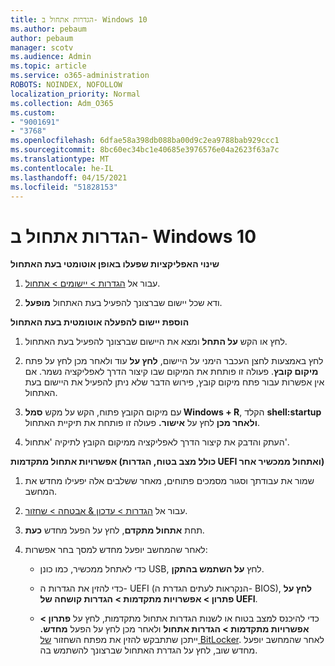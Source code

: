 ```yaml
---
title: הגדרות אתחול ב- Windows 10
ms.author: pebaum
author: pebaum
manager: scotv
ms.audience: Admin
ms.topic: article
ms.service: o365-administration
ROBOTS: NOINDEX, NOFOLLOW
localization_priority: Normal
ms.collection: Adm_O365
ms.custom:
- "9001691"
- "3768"
ms.openlocfilehash: 6dfae58a398db088ba00d9c2ea9788bab929ccc1
ms.sourcegitcommit: 8bc60ec34bc1e40685e3976576e04a2623f63a7c
ms.translationtype: MT
ms.contentlocale: he-IL
ms.lasthandoff: 04/15/2021
ms.locfileid: "51828153"
---
```

# <a name="startup-settings-in-windows-10"></a>הגדרות אתחול ב- Windows 10

**שינוי האפליקציות שפעלו באופן אוטומטי בעת האתחול**

1. עבור אל [הגדרות > יישומים > אתחול](ms-settings:startupapps?activationSource=GetHelp).

2. ודא שכל יישום שברצונך להפעיל בעת האתחול **מופעל**.

**הוספת יישום להפעלה אוטומטית בעת האתחול**

1. לחץ או הקש **על התחל** ומצא את היישום שברצונך להפעיל בעת האתחול.

2. לחץ באמצעות לחצן העכבר הימני על היישום, **לחץ על** עוד ולאחר מכן לחץ על פתח **מיקום קובץ**. פעולה זו פותחת את המיקום שבו קיצור הדרך לאפליקציה נשמר. אם אין אפשרות עבור פתח מיקום קובץ, פירוש הדבר שלא ניתן להפעיל את היישום בעת האתחול.

3. עם מיקום הקובץ פתוח, הקש על מקש **סמל Windows + R**, הקלד **shell:startup ולאחר מכן** לחץ על **אישור.** פעולה זו פותחת את תיקיית האתחול.

4. העתק והדבק את קיצור הדרך לאפליקציה ממיקום הקובץ לתיקיה 'אתחול'.

**אפשרויות אתחול מתקדמות (כולל מצב בטוח, הגדרות UEFI ואתחול ממכשיר אחר)**

1. שמור את עבודתך וסגור מסמכים פתוחים, מאחר ששלבים אלה יפעילו מחדש את המחשב.

2. עבור אל [הגדרות > עדכון & אבטחה > שחזור](ms-settings:recovery?activationSource=GetHelp).

3. תחת **אתחול מתקדם**, לחץ על הפעל מחדש **כעת**. 

4. לאחר שהמחשב יופעל מחדש למסך בחר אפשרות:

    - כדי לאתחל ממכשיר, כמו כונן USB, לחץ **על השתמש בהתקן**.

    - כדי להזין את הגדרות ה- UEFI (הנקראות לעתים הגדרת ה- BIOS), **לחץ על פתרון > אפשרויות מתקדמות > הגדרות קושחה של UEFI**. 

    - כדי להיכנס למצב בטוח או לשנות הגדרות אתחול מתקדמות, לחץ על **פתרון > אפשרויות מתקדמות > הגדרות אתחול** ולאחר מכן לחץ על הפעל **מחדש.** ייתכן שתתבקש להזין את מפתח השחזור [של BitLocker](https://support.microsoft.com/help/4026181/windows-10-find-my-bitlocker-recovery-key). לאחר שהמחשב יופעל מחדש שוב, לחץ על הגדרת האתחול שברצונך להשתמש בה.